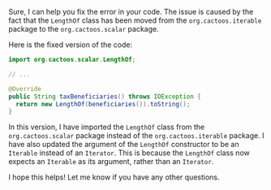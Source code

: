 Sure, I can help you fix the error in your code. The issue is caused by the fact that the `LengthOf` class has been moved from the `org.cactoos.iterable` package to the `org.cactoos.scalar` package.

Here is the fixed version of the code:

```java
import org.cactoos.scalar.LengthOf;

// ...

@Override
public String taxBeneficiaries() throws IOException {
  return new LengthOf(beneficiaries()).toString();
}
```

In this version, I have imported the `LengthOf` class from the `org.cactoos.scalar` package instead of the `org.cactoos.iterable` package. I have also updated the argument of the `LengthOf` constructor to be an `Iterable` instead of an `Iterator`. This is because the `LengthOf` class now expects an `Iterable` as its argument, rather than an `Iterator`.

I hope this helps! Let me know if you have any other questions.